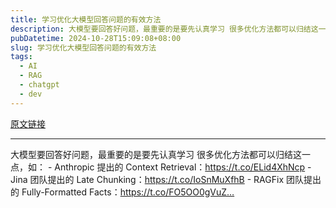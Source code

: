 ```yaml
---
title: 学习优化大模型回答问题的有效方法
description: 大模型要回答好问题，最重要的是要先认真学习 很多优化方法都可以归结这一点，如： - Anthropic 提出的 Context Retrieval：
pubDatetime: 2024-10-28T15:09:08+08:00
slug: 学习优化大模型回答问题的有效方法
tags: 
  - AI
  - RAG
  - chatgpt
  - dev
---
```


[原文链接](https://x.com/wangyuanzju/status/1850374503194636771?s=12&t=D3VZWD30-f7ylSHW3OdYgQ)

---

大模型要回答好问题，最重要的是要先认真学习 很多优化方法都可以归结这一点，如： - Anthropic 提出的 Context Retrieval：https://t.co/ELid4XhNcp - Jina 团队提出的 Late Chunking：https://t.co/IoSnMuXfhB - RAGFix 团队提出的 Fully-Formatted Facts：https://t.co/FO5OO0gVuZ…
